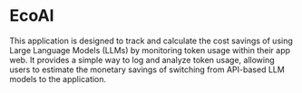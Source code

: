 # EcoAI
This application is designed to track and calculate the cost savings of using Large Language Models (LLMs) by monitoring token usage within their app web. It provides a simple way to log and analyze token usage, allowing users to estimate the monetary savings of switching from API-based LLM models to the application.
